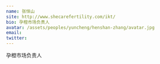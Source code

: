 ```yaml
---
name: 张恒山
site: http://www.shecarefertility.com/ikt/
bio: 孕橙市场负责人
avatar: /assets/peoples/yuncheng/henshan-zhang/avatar.jpg
email: 
twitter: 
---
```

孕橙市场负责人
